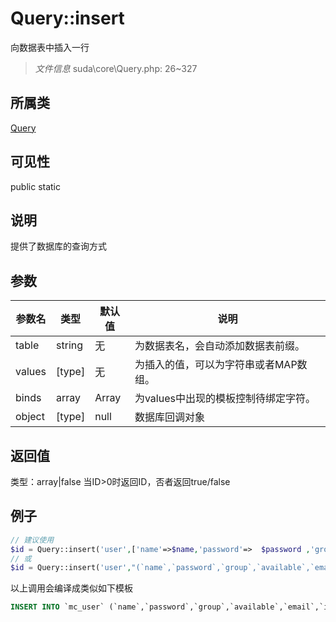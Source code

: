 # Query::insert
向数据表中插入一行
> *文件信息* suda\core\Query.php: 26~327
## 所属类 

[Query](../Query.md)

## 可见性

  public  static
## 说明

提供了数据库的查询方式


## 参数

| 参数名 | 类型 | 默认值 | 说明 |
|--------|-----|-------|-------|
| table |  string | 无 |  为数据表名，会自动添加数据表前缀。 |
| values |  [type] | 无 |   为插入的值，可以为字符串或者MAP数组。 |
| binds |  array | Array |  为values中出现的模板控制待绑定字符。 |
| object |  [type] | null |  数据库回调对象 |

## 返回值
类型：array|false
 当ID&gt;0时返回ID，否者返回true/false

## 例子

```php
// 建议使用
$id = Query::insert('user',['name'=>$name,'password'=>  $password ,'group'=>$group, 'available'=>false,'email'=>$email,'ip'=>$ip,]);
// 或
$id = Query::insert('user',"(`name`,`password`,`group`,`available`,`email`,`ip`)", ['name'=>$name, 'password'=>  $password ,'group'=>$group,'available'=>false,'email'=>$email,'ip'=>$ip,]
```
以上调用会编译成类似如下模板
```sql
INSERT INTO `mc_user` (`name`,`password`,`group`,`available`,`email`,`ip`) VALUES (:name,:password,:group,:available,:email,:ip);
```